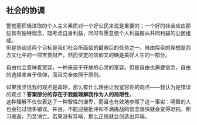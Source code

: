 ## 社会的协调

警觉而积极进取的个人主义素质对一个好公民来说是重要的；一个好的社会应由那些具有独特观念，既考虑自身利益，同时有愿意使个人利益服从共同利益的公民组成。  
但是协调这两个目标是我们社会所面临的最艰巨的任务之一。自由探索的理想是西方文化中的一项宝贵财产，然而坚定的信仰又的确是美好人生的一部分。  

自由社会意味着宽容，一种来自于开放的心灵的宽容。但是自由也需要信念，自由的选择来自于信仰，而且完全依照于原则。  

如果我坚信我的观点是真理，那么有什么理由让我宽容你的观点——我认为是错误的观点？**答案部分的存在于我能理解我作为人的局限性**。  
这种理解不仅仅表达了一种智性的谦卑，而且也有效地参照了这一事实：明智的人也会犯过很多错误。并且，不能迎接批评和不满挑战的信念很快就会变得迟钝、积习难返，乃至消亡。若果没有异端，那么正统就会创造出异端。  
